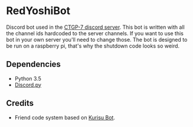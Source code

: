 # RedYoshiBot
Discord bot used in the [CTGP-7 discord server](http://discord.gg/0uTPwYv3SPQww54l).
This bot is written with all the channel ids hardcoded to the server channels. If you want to use this bot in your own server you'll need to change those. The bot is designed to be run on a raspberry pi, that's why the shutdown code looks so weird.

## Dependencies
- Python 3.5
- [Discord.py](https://github.com/Rapptz/discord.py)

## Credits
- Friend code system based on [Kurisu Bot](https://github.com/ihaveamac/Kurisu).
